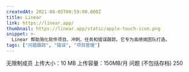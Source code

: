 ```yaml
---
createdAt: 2021-08-05T09:59:00.000Z
title: Linear
link: https://linear.app/
thumbnail: https://linear.app/static/apple-touch-icon.png
snippet: >-
  Linear 帮助简化软件项目、冲刺、任务和错误跟踪。它专为高绩效团队打造。
tags: ["问题跟踪", "错误", "项目管理"]
---
```

无限制成员
上传大小：10 MB
上传容量：150MB/月
问题 (不包括存档)
250
